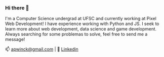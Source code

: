 ### Hi there 👋

I'm a Computer Science undergrad at UFSC and currently working at Pixel Web Development!  I have experience working with Python and JS. I seek to learn more about web development, data science and game development. Always searching for some problemas to solve, feel free to send me a message!

:mailbox: apwinck@gmail.com |
:bust_in_silhouette: [Linkedin](https://www.linkedin.com/in/arthur-pellenz-winck/)

